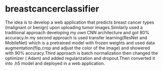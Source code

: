 # breastcancerclassifier
The idea is to develop a web application that predicts breast
cancer types (malignant or benign) upon uploading tumor images.Similarly used a traditional
approach developing my own CNN architecture and got 80% accuracy.In my second approach
is used transfer learning(ResNet and MobileNet) which is a pretrained model with frozen
weights and used data augmentation(flip,crop and adjust the color of the image) and showered
with 90% accuracy.Third approach is batch normalization then changed the optimizer ( Adam)
and added regularization and dropout.Then converted it into .h5 model and deployed in a web
application.
